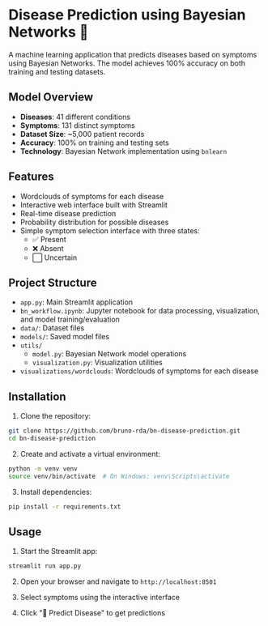 # Disease Prediction using Bayesian Networks 🧠

A machine learning application that predicts diseases based on symptoms using Bayesian Networks. The model achieves 100% accuracy on both training and testing datasets.

## Model Overview

- **Diseases**: 41 different conditions
- **Symptoms**: 131 distinct symptoms
- **Dataset Size**: ~5,000 patient records
- **Accuracy**: 100% on training and testing sets
- **Technology**: Bayesian Network implementation using `bnlearn`

## Features

- Wordclouds of symptoms for each disease
- Interactive web interface built with Streamlit
- Real-time disease prediction
- Probability distribution for possible diseases
- Simple symptom selection interface with three states:
  - ✅ Present
  - ❌ Absent
  - ⬜ Uncertain

## Project Structure

- `app.py`: Main Streamlit application
- `bn_workflow.ipynb`: Jupyter notebook for data processing, visualization, and model training/evaluation
- `data/`: Dataset files
- `models/`: Saved model files
- `utils/`
  - `model.py`: Bayesian Network model operations
  - `visualization.py`: Visualization utilities
- `visualizations/wordclouds`: Wordclouds of symptoms for each disease

## Installation

1. Clone the repository:
```bash
git clone https://github.com/bruno-rda/bn-disease-prediction.git
cd bn-disease-prediction
```

2. Create and activate a virtual environment:
```bash
python -m venv venv
source venv/bin/activate  # On Windows: venv\Scripts\activate
```

3. Install dependencies:
```bash
pip install -r requirements.txt
```

## Usage

1. Start the Streamlit app:
```bash
streamlit run app.py
```

2. Open your browser and navigate to `http://localhost:8501`

3. Select symptoms using the interactive interface

4. Click "🔮 Predict Disease" to get predictions